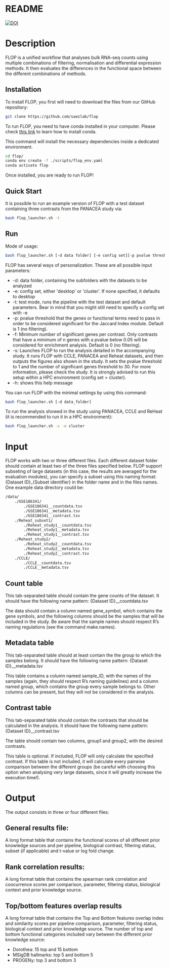 # README
[![DOI](https://zenodo.org/badge/DOI/10.5281/zenodo.8340893.svg)](https://doi.org/10.5281/zenodo.8340893)
# Description

FLOP is a unified workflow that analyses bulk RNA-seq counts using multiple combinations of filtering, normalisation and differential expression methods. It then evaluates the differences in the functional space between the different combinations of methods. 

## Installation

To install FLOP, you first will need to download the files from our GitHub repository:

```bash
git clone https://github.com/saezlab/flop
```

To run FLOP, you need to have conda installed in your computer. Please check [this link](https://conda.io/projects/conda/en/latest/user-guide/install/index.html) to learn how to install conda.

This command will install the necessary dependencies inside a dedicated environment.

```bash
cd flop/
conda env create -f ./scripts/flop_env.yaml
conda activate flop
```

Once installed, you are ready to run FLOP!

## Quick Start

It is possible to run an example version of FLOP with a test dataset containing three contrasts from the PANACEA study via:

```bash
bash flop_launcher.sh -t
```

## Run

Mode of usage:

```bash
bash flop_launcher.sh [-d data folder] [-e config set][-p pvalue threshold] [-f n DE genes threshold] [-t] [-s] [-h]
```

FLOP has several ways of personalization. These are all possible input parameters:

- -d: data folder, containing the subfolders with the datasets to be analyzed
- -e: config set, either 'desktop' or 'cluster'. If none specified, it defaults to desktop
- -t: test mode, runs the pipeline with the test dataset and default parameters. Bear in mind that you might still need to specify a config set with -e
- -p: pvalue threshold that the genes or functional terms need to pass in order to be considered significant for the Jaccard Index module. Default is 1 (no filtering).
- -f: Minimum number of significant genes per contrast. Only contrasts that have a minimum of n genes with a pvalue below 0.05 will be considered for enrichment analysis. Default is 0 (no filtering).
- -s: Launches FLOP to run the analysis detailed in the accompanying study. It runs FLOP with CCLE, PANACEA and Reheat datasets, and then outputs the figures also shown in the study. It sets the pvalue threshold to 1 and the number of significant genes threshold to 30. For more information, please check the study. It is strongly advised to run this setup within a HPC environment (config set = cluster).
- -h: shows this help message

You can run FLOP with the minimal settings by using this command:

```bash
bash flop_launcher.sh [-d data_folder]
```

To run the analysis showed in the study using PANACEA, CCLE and ReHeat (it is recommended to run it in a HPC environment):

```bash
bash flop_launcher.sh -s -e cluster
```

# Input

FLOP works with two or three different files. Each different dataset folder should contain at least two of the three files specified below. FLOP support subseting of large datasets (in this case, the results are averaged for the evaluation modules), you can specify a subset using this naming format: {Dataset ID}_{Subset identifier} in the folder name and in the files names. One example data directory could be:

```bash
/data/
	./GSE186341/
		./GSE186341__countdata.tsv
		./GSE186341__metadata.tsv
		./GSE186341__contrast.tsv
	./Reheat_subset1/
		./Reheat_study1__countdata.tsv
		./Reheat_study1__metadata.tsv
		./Reheat_study1__contrast.tsv
	./Reheat_study2/
		./Reheat_study2__countdata.tsv
		./Reheat_study2__metadata.tsv
		./Reheat_study2__contrast.tsv
	./CCLE/
		./CCLE__countdata.tsv
		./CCLE__metadata.tsv
```

## Count table

This tab-separated table should contain the gene counts of the dataset. It should have the following name pattern: {Dataset ID}__countdata.tsv 

The data should contain a column named gene_symbol, which contains the gene symbols, and the following columns should be the samples that will be included in the study. Be aware that the sample names should respect R’s naming regulations (see the command make.names). 

## Metadata table

This tab-separated table should at least contain the the group to which the samples belong. It should have the following name pattern: {Dataset ID}__metadata.tsv 

This table contains a column named sample_ID, with the names of the samples (again, they should respect R’s naming guidelines) and a column named group, which contains the group every sample belongs to. Other columns can be present, but they will not be considered in the analysis.

## Contrast table

This tab-separated table should contain the contrasts that should be calculated in the analysis. It should have the following name pattern: {Dataset ID}__contrast.tsv 

The table should contain two columns, group1 and group2, with the desired contrasts.

This table is optional. If included, FLOP will only calculate the specified contrast. If this table is not included, it will calculate every pairwise comparison between the different groups (be careful with choosing this option when analysing very large datasets, since it will greatly increase the execution time!).

# Output

The output consists in three or four different files:

## General results file:

A long format table that contains the functional scores of all different prior knowledge sources and per pipeline, biological contrast, filtering status, subset (if applicable) and t-value or log fold change.

## Rank correlation results:

A long format table that contains the spearman rank correlation and coocurrence scores per comparison, parameter, filtering status, biological context and prior knowledge source.

## Top/bottom features overlap results

A long format table that contains the Top and Bottom features overlap index and similarity scores per pipeline comparison, parameter, filtering status, biological context and prior knowledge source. The number of top and bottom functional categories included vary between the different prior knowledge source:

- Dorothea: 15 top and 15 bottom
- MSigDB hallmarks: top 5 and bottom 5
- PROGENy: top 3 and bottom 3

